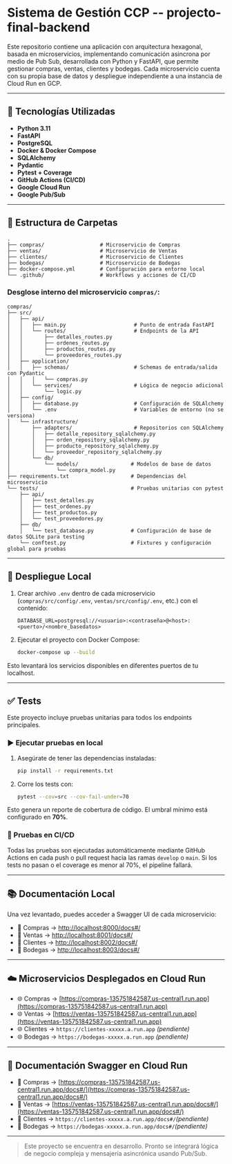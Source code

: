 # Sistema de Gestión CCP -- projecto-final-backend 
 
Este repositorio contiene una aplicación con arquitectura hexagonal, basada en microservicios, implementando comunicación asincrona por medio de Pub Sub, desarrollada con Python y FastAPI, que permite gestionar compras, ventas, clientes y bodegas. Cada microservicio cuenta con su propia base de datos y despliegue independiente a una instancia de Cloud Run en GCP.

---

## 🚀 Tecnologías Utilizadas

- **Python 3.11**
- **FastAPI**
- **PostgreSQL**
- **Docker & Docker Compose**
- **SQLAlchemy**
- **Pydantic**
- **Pytest + Coverage**
- **GitHub Actions (CI/CD)**
- **Google Cloud Run**
- **Google Pub/Sub** 

---

## 📁 Estructura de Carpetas

```
.
├── compras/                  # Microservicio de Compras
├── ventas/                   # Microservicio de Ventas
├── clientes/                 # Microservicio de Clientes 
├── bodegas/                  # Microservicio de Bodegas 
├── docker-compose.yml        # Configuración para entorno local
└── .github/                  # Workflows y acciones de CI/CD
```

### Desglose interno del microservicio `compras/`:

```
compras/
├── src/
│   ├── api/
│   │   ├── main.py                      # Punto de entrada FastAPI
│   │   └── routes/                      # Endpoints de la API
│   │       ├── detalles_routes.py
│   │       ├── ordenes_routes.py
│   │       ├── productos_routes.py
│   │       └── proveedores_routes.py
│   ├── application/
│   │   ├── schemas/                     # Schemas de entrada/salida con Pydantic
│   │   │   └── compras.py
│   │   └── services/                    # Lógica de negocio adicional
│   │       └── logic.py
│   ├── config/
│   │   ├── database.py                  # Configuración de SQLAlchemy
│   │   └── .env                         # Variables de entorno (no se versiona)
│   └── infrastructure/
│       ├── adapters/                    # Repositorios con SQLAlchemy
│       │   ├── detalle_repository_sqlalchemy.py
│       │   ├── orden_repository_sqlalchemy.py
│       │   ├── producto_repository_sqlalchemy.py
│       │   └── proveedor_repository_sqlalchemy.py
│       └── db/
│           └── models/                 # Modelos de base de datos
│               └── compra_model.py
├── requirements.txt                    # Dependencias del microservicio
└── tests/                              # Pruebas unitarias con pytest
    ├── api/
    │   ├── test_detalles.py
    │   ├── test_ordenes.py
    │   ├── test_productos.py
    │   └── test_proveedores.py
    ├── db/
    │   └── test_database.py            # Configuración de base de datos SQLite para testing
    └── conftest.py                     # Fixtures y configuración global para pruebas
```

---

## 🧪 Despliegue Local

1. Crear archivo `.env` dentro de cada microservicio (`compras/src/config/.env`, `ventas/src/config/.env`, etc.) con el contenido:

   ```
   DATABASE_URL=postgresql://<usuario>:<contraseña>@<host>:<puerto>/<nombre_basedatos>
   ```

2. Ejecutar el proyecto con Docker Compose:

   ```bash
   docker-compose up --build
   ```

Esto levantará los servicios disponibles en diferentes puertos de tu localhost.

---

## ✅ Tests

Este proyecto incluye pruebas unitarias para todos los endpoints principales.

### ▶️ Ejecutar pruebas en local

1. Asegúrate de tener las dependencias instaladas:
   ```bash
   pip install -r requirements.txt
   ```

2. Corre los tests con:
   ```bash
   pytest --cov=src --cov-fail-under=70
   ```

Esto genera un reporte de cobertura de código. El umbral mínimo está configurado en **70%**.

### 🚀 Pruebas en CI/CD

Todas las pruebas son ejecutadas automáticamente mediante GitHub Actions en cada push o pull request hacia las ramas `develop` o `main`. Si los tests no pasan o el coverage es menor al 70%, el pipeline fallará.

---

## 📚 Documentación Local

Una vez levantado, puedes acceder a Swagger UI de cada microservicio:

- 📘 Compras → [http://localhost:8000/docs#/](http://localhost:8000/docs#/)
- 📘 Ventas → [http://localhost:8001/docs#/](http://localhost:8001/docs#/)
- 📘 Clientes → [http://localhost:8002/docs#/](http://localhost:8002/docs#/)
- 📘 Bodegas → [http://localhost:8003/docs#/](http://localhost:8003/docs#/)

---

## ☁️ Microservicios Desplegados en Cloud Run

- 🌐 Compras → [https://compras-135751842587.us-central1.run.app](https://compras-135751842587.us-central1.run.app)
- 🌐 Ventas → [https://ventas-135751842587.us-central1.run.app](https://ventas-135751842587.us-central1.run.app)
- 🌐 Clientes → `https://clientes-xxxxx.a.run.app` *(pendiente)*
- 🌐 Bodegas → `https://bodegas-xxxxx.a.run.app` *(pendiente)*

---

## 📖 Documentación Swagger en Cloud Run

- 🔎 Compras → [https://compras-135751842587.us-central1.run.app/docs#/](https://compras-135751842587.us-central1.run.app/docs#/)
- 🔎 Ventas → [https://ventas-135751842587.us-central1.run.app/docs#/](https://ventas-135751842587.us-central1.run.app/docs#/)
- 🔎 Clientes → `https://clientes-xxxxx.a.run.app/docs#/`*(pendiente)*
- 🔎 Bodegas → `https://bodegas-xxxxx.a.run.app/docs#/`*(pendiente)*

---

> Este proyecto se encuentra en desarrollo. Pronto se integrará lógica de negocio compleja y mensajería asincrónica usando Pub/Sub.
